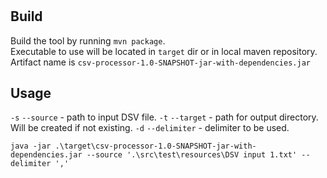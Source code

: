 #

## Build
Build the tool by running `mvn package`. </br>
Executable to use will be located in `target` dir or in local maven repository. Artifact name is `csv-processor-1.0-SNAPSHOT-jar-with-dependencies.jar`

## Usage
`-s` `--source` - path to input DSV file.
`-t` `--target` - path for output directory. Will be created if not existing.
`-d` `--delimiter` - delimiter to be used.

`java -jar .\target\csv-processor-1.0-SNAPSHOT-jar-with-dependencies.jar --source '.\src\test\resources\DSV input 1.txt' --delimiter ','`


